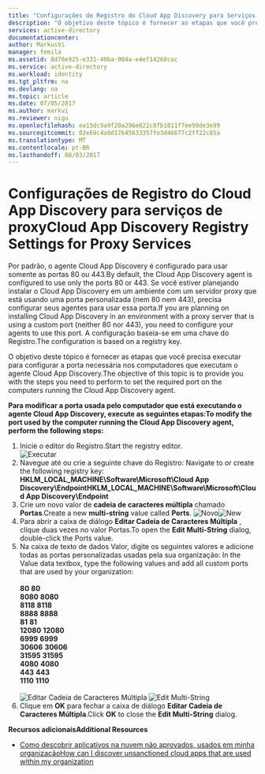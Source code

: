 ```yaml
---
title: "Configurações de Registro do Cloud App Discovery para Serviços de Proxy | Microsoft Docs"
description: "O objetivo deste tópico é fornecer as etapas que você precisa executar para configurar a porta necessária nos computadores que executam o agente Cloud App Discovery."
services: active-directory
documentationcenter: 
author: MarkusVi
manager: femila
ms.assetid: 8d78e925-e331-40ba-904a-e4ef14260cac
ms.service: active-directory
ms.workload: identity
ms.tgt_pltfrm: na
ms.devlang: na
ms.topic: article
ms.date: 07/05/2017
ms.author: markvi
ms.reviewer: nigu
ms.openlocfilehash: ea15dc9a9f20a296e622c8fb1011f7ee99de3e99
ms.sourcegitcommit: 02e69c4a9d17645633357fe3d46677c2ff22c85a
ms.translationtype: MT
ms.contentlocale: pt-BR
ms.lasthandoff: 08/03/2017
---
```

# <a name="cloud-app-discovery-registry-settings-for-proxy-services"></a><span data-ttu-id="9b4c8-103">Configurações de Registro do Cloud App Discovery para serviços de proxy</span><span class="sxs-lookup"><span data-stu-id="9b4c8-103">Cloud App Discovery Registry Settings for Proxy Services</span></span>
<span data-ttu-id="9b4c8-104">Por padrão, o agente Cloud App Discovery é configurado para usar somente as portas 80 ou 443.</span><span class="sxs-lookup"><span data-stu-id="9b4c8-104">By default, the Cloud App Discovery agent is configured to use only the ports 80 or 443.</span></span> <span data-ttu-id="9b4c8-105">Se você estiver planejando instalar o Cloud App Discovery em um ambiente com um servidor proxy que está usando uma porta personalizada (nem 80 nem 443), precisa configurar seus agentes para usar essa porta.</span><span class="sxs-lookup"><span data-stu-id="9b4c8-105">If you are planning on installing Cloud App Discovery in an environment with a proxy server that is using a custom port (neither 80 nor 443), you need to configure your agents to use this port.</span></span> <span data-ttu-id="9b4c8-106">A configuração baseia-se em uma chave do Registro.</span><span class="sxs-lookup"><span data-stu-id="9b4c8-106">The configuration is based on a registry key.</span></span>

<span data-ttu-id="9b4c8-107">O objetivo deste tópico é fornecer as etapas que você precisa executar para configurar a porta necessária nos computadores que executam o agente Cloud App Discovery.</span><span class="sxs-lookup"><span data-stu-id="9b4c8-107">The objective of this topic is to provide you with the steps you need to perform to set the required port on the computers running the Cloud App Discovery agent.</span></span>

<span data-ttu-id="9b4c8-108">**Para modificar a porta usada pelo computador que está executando o agente Cloud App Discovery, execute as seguintes etapas:**</span><span class="sxs-lookup"><span data-stu-id="9b4c8-108">**To modify the port used by the computer running the Cloud App Discovery agent, perform the following steps:**</span></span>

1. <span data-ttu-id="9b4c8-109">Inicie o editor do Registro.</span><span class="sxs-lookup"><span data-stu-id="9b4c8-109">Start the registry editor.</span></span> <br> ![Executar](./media/active-directory-cloudappdiscovery-registry-settings-for-proxy-services/proxy01.png)
2. <span data-ttu-id="9b4c8-111">Navegue até ou crie a seguinte chave do Registro: </span><span class="sxs-lookup"><span data-stu-id="9b4c8-111">Navigate to or create the following registry key:</span></span> <br> <span data-ttu-id="9b4c8-112">**HKLM_LOCAL_MACHINE\Software\Microsoft\Cloud App Discovery\Endpoint**</span><span class="sxs-lookup"><span data-stu-id="9b4c8-112">**HKLM_LOCAL_MACHINE\Software\Microsoft\Cloud App Discovery\Endpoint**</span></span> 
3. <span data-ttu-id="9b4c8-113">Crie um novo valor de **cadeia de caracteres múltipla** chamado **Portas**.</span><span class="sxs-lookup"><span data-stu-id="9b4c8-113">Create a new **multi-string** value called **Ports**.</span></span> <span data-ttu-id="9b4c8-114">![Novo](./media/active-directory-cloudappdiscovery-registry-settings-for-proxy-services/proxy02.png)</span><span class="sxs-lookup"><span data-stu-id="9b4c8-114">![New](./media/active-directory-cloudappdiscovery-registry-settings-for-proxy-services/proxy02.png)</span></span>
4. <span data-ttu-id="9b4c8-115">Para abrir a caixa de diálogo **Editar Cadeia de Caracteres Múltipla** , clique duas vezes no valor Portas.</span><span class="sxs-lookup"><span data-stu-id="9b4c8-115">To open the **Edit Multi-String** dialog, double-click the Ports value.</span></span>
5. <span data-ttu-id="9b4c8-116">Na caixa de texto de dados Valor, digite os seguintes valores e adicione todas as portas personalizadas usadas pela sua organização: </span><span class="sxs-lookup"><span data-stu-id="9b4c8-116">In the Value data textbox, type the following values and add all custom ports that are used by your organization:</span></span> <br><br><span data-ttu-id="9b4c8-117">
   **80**</span><span class="sxs-lookup"><span data-stu-id="9b4c8-117">
   **80**</span></span> <br><span data-ttu-id="9b4c8-118">
   **8080**</span><span class="sxs-lookup"><span data-stu-id="9b4c8-118">
   **8080**</span></span> <br><span data-ttu-id="9b4c8-119">
   **8118**</span><span class="sxs-lookup"><span data-stu-id="9b4c8-119">
   **8118**</span></span> <br><span data-ttu-id="9b4c8-120">
   **8888**</span><span class="sxs-lookup"><span data-stu-id="9b4c8-120">
   **8888**</span></span> <br><span data-ttu-id="9b4c8-121">
   **81**</span><span class="sxs-lookup"><span data-stu-id="9b4c8-121">
   **81**</span></span> <br><span data-ttu-id="9b4c8-122">
   **12080**</span><span class="sxs-lookup"><span data-stu-id="9b4c8-122">
   **12080**</span></span> <br><span data-ttu-id="9b4c8-123">
   **6999**</span><span class="sxs-lookup"><span data-stu-id="9b4c8-123">
**6999**</span></span> <br><span data-ttu-id="9b4c8-124">
**30606**</span><span class="sxs-lookup"><span data-stu-id="9b4c8-124">
**30606**</span></span> <br><span data-ttu-id="9b4c8-125">
**31595**</span><span class="sxs-lookup"><span data-stu-id="9b4c8-125">
**31595**</span></span> <br><span data-ttu-id="9b4c8-126">
**4080**</span><span class="sxs-lookup"><span data-stu-id="9b4c8-126">
**4080**</span></span> <br><span data-ttu-id="9b4c8-127">
**443**</span><span class="sxs-lookup"><span data-stu-id="9b4c8-127">
**443**</span></span> <br><span data-ttu-id="9b4c8-128">
**1110**</span><span class="sxs-lookup"><span data-stu-id="9b4c8-128">
**1110**</span></span> <br><br><span data-ttu-id="9b4c8-129">
![Editar Cadeia de Caracteres Múltipla](./media/active-directory-cloudappdiscovery-registry-settings-for-proxy-services/proxy03.png)</span><span class="sxs-lookup"><span data-stu-id="9b4c8-129">
![Edit Multi-String](./media/active-directory-cloudappdiscovery-registry-settings-for-proxy-services/proxy03.png)</span></span>
6. <span data-ttu-id="9b4c8-130">Clique em **OK** para fechar a caixa de diálogo **Editar Cadeia de Caracteres Múltipla**.</span><span class="sxs-lookup"><span data-stu-id="9b4c8-130">Click **OK** to close the **Edit Multi-String** dialog.</span></span>

<span data-ttu-id="9b4c8-131">**Recursos adicionais**</span><span class="sxs-lookup"><span data-stu-id="9b4c8-131">**Additional Resources**</span></span>

* [<span data-ttu-id="9b4c8-132">Como descobrir aplicativos na nuvem não aprovados, usados em minha organização</span><span class="sxs-lookup"><span data-stu-id="9b4c8-132">How can I discover unsanctioned cloud apps that are used within my organization</span></span>](active-directory-cloudappdiscovery-whatis.md) 

